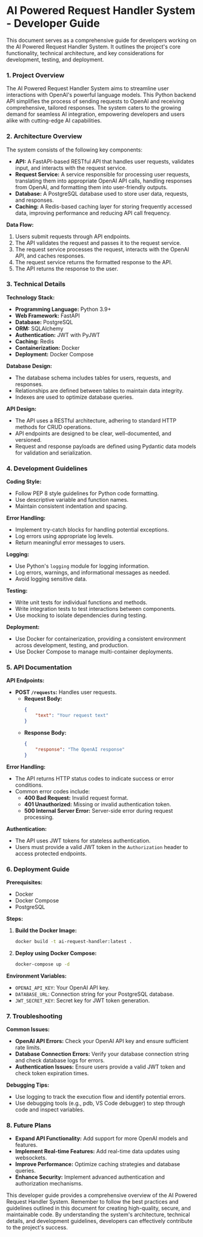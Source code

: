 # AI Powered Request Handler System - Developer Guide

This document serves as a comprehensive guide for developers working on the AI Powered Request Handler System. It outlines the project's core functionality, technical architecture, and key considerations for development, testing, and deployment.

### 1. Project Overview

The AI Powered Request Handler System aims to streamline user interactions with OpenAI's powerful language models. This Python backend API simplifies the process of sending requests to OpenAI and receiving comprehensive, tailored responses. The system caters to the growing demand for seamless AI integration, empowering developers and users alike with cutting-edge AI capabilities.

### 2. Architecture Overview

The system consists of the following key components:

- **API:** A FastAPI-based RESTful API that handles user requests, validates input, and interacts with the request service.
- **Request Service:**  A service responsible for processing user requests, translating them into appropriate OpenAI API calls, handling responses from OpenAI, and formatting them into user-friendly outputs.
- **Database:**  A PostgreSQL database used to store user data, requests, and responses.
- **Caching:**  A Redis-based caching layer for storing frequently accessed data, improving performance and reducing API call frequency.

**Data Flow:**

1. Users submit requests through API endpoints.
2. The API validates the request and passes it to the request service.
3. The request service processes the request, interacts with the OpenAI API, and caches responses.
4. The request service returns the formatted response to the API.
5. The API returns the response to the user.

### 3. Technical Details

**Technology Stack:**

- **Programming Language:** Python 3.9+
- **Web Framework:** FastAPI
- **Database:** PostgreSQL
- **ORM:** SQLAlchemy
- **Authentication:**  JWT with PyJWT
- **Caching:**  Redis
- **Containerization:**  Docker
- **Deployment:** Docker Compose

**Database Design:**

- The database schema includes tables for users, requests, and responses.
- Relationships are defined between tables to maintain data integrity.
- Indexes are used to optimize database queries.

**API Design:**

- The API uses a RESTful architecture, adhering to standard HTTP methods for CRUD operations.
- API endpoints are designed to be clear, well-documented, and versioned.
- Request and response payloads are defined using Pydantic data models for validation and serialization.

### 4. Development Guidelines

**Coding Style:**

- Follow PEP 8 style guidelines for Python code formatting.
- Use descriptive variable and function names.
- Maintain consistent indentation and spacing.

**Error Handling:**

- Implement try-catch blocks for handling potential exceptions.
- Log errors using appropriate log levels.
- Return meaningful error messages to users.

**Logging:**

- Use Python's `logging` module for logging information.
- Log errors, warnings, and informational messages as needed.
- Avoid logging sensitive data.

**Testing:**

- Write unit tests for individual functions and methods.
- Write integration tests to test interactions between components.
- Use mocking to isolate dependencies during testing.

**Deployment:**

- Use Docker for containerization, providing a consistent environment across development, testing, and production.
- Use Docker Compose to manage multi-container deployments.

### 5. API Documentation

**API Endpoints:**

- **POST `/requests`:**  Handles user requests.
    - **Request Body:**
        ```json
        {
            "text": "Your request text"
        }
        ```
    - **Response Body:**
        ```json
        {
            "response": "The OpenAI response"
        }
        ```

**Error Handling:**

- The API returns HTTP status codes to indicate success or error conditions.
- Common error codes include:
    - **400 Bad Request:**  Invalid request format.
    - **401 Unauthorized:**  Missing or invalid authentication token.
    - **500 Internal Server Error:**  Server-side error during request processing.

**Authentication:**

- The API uses JWT tokens for stateless authentication.
- Users must provide a valid JWT token in the `Authorization` header to access protected endpoints.

### 6. Deployment Guide

**Prerequisites:**

- Docker
- Docker Compose
- PostgreSQL

**Steps:**

1. **Build the Docker Image:**
    ```bash
    docker build -t ai-request-handler:latest .
    ```
2. **Deploy using Docker Compose:**
    ```bash
    docker-compose up -d
    ```

**Environment Variables:**

- `OPENAI_API_KEY`:  Your OpenAI API key.
- `DATABASE_URL`:  Connection string for your PostgreSQL database.
- `JWT_SECRET_KEY`:  Secret key for JWT token generation.

### 7. Troubleshooting

**Common Issues:**

- **OpenAI API Errors:**  Check your OpenAI API key and ensure sufficient rate limits.
- **Database Connection Errors:**  Verify your database connection string and check database logs for errors.
- **Authentication Issues:**  Ensure users provide a valid JWT token and check token expiration times.

**Debugging Tips:**

- Use logging to track the execution flow and identify potential errors.
- Use debugging tools (e.g., pdb, VS Code debugger) to step through code and inspect variables.

### 8. Future Plans

- **Expand API Functionality:**  Add support for more OpenAI models and features.
- **Implement Real-time Features:**  Add real-time data updates using websockets.
- **Improve Performance:**  Optimize caching strategies and database queries.
- **Enhance Security:**  Implement advanced authentication and authorization mechanisms.

This developer guide provides a comprehensive overview of the AI Powered Request Handler System. Remember to follow the best practices and guidelines outlined in this document for creating high-quality, secure, and maintainable code. By understanding the system's architecture, technical details, and development guidelines, developers can effectively contribute to the project's success.